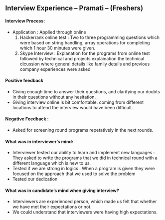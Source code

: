 ## Interview Experience – Pramati – (Freshers)

#### Interview Process:

- Application : Applied through online
  1. Hackerrank online test : Two to three programming questions which were based on string handling, array operations for completing which 1 hour 30 minutes were given.
  2. Skype Interview : Explanation for the programs from online test followed by technical  and projects explaination      the technical dicussion where general details like family details and previous company experiences were asked

#### Positive feedback 

- Giving enough time to answer their questions, and clarifying our doubts in their questions without any hesitation. 
- Giving interview online is bit comfortable. coming from different locations to attend the interview would have been difficult.

#### Negative Feedback :

- Asked for screening round programs repetatively in the next rounds.

#### What was in interviewer’s mind:

- Interviewer tested our ability to learn and implement new languages : They asked to write the programs that we did in technical round with a different language which is new to us.
- Tested if we are strong in logics : When a program is given they were focused on the approach that we used to solve the problem
- Tested our dedication

#### What was in candidate’s mind when giving interview?

- Interviewers are experienced person, which made us felt that whether we have met their expectations or not. 
- We could understand that interviewers were having high expectations.
